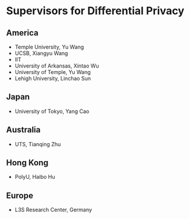 # Supervisors for Differential Privacy


## America
- Temple University, Yu Wang
- UCSB, Xiangyu Wang
- IIT
- University of Arkansas, Xintao Wu
- University of Temple, Yu Wang
- Lehigh University, Linchao Sun

## Japan
- University of Tokyo, Yang Cao


## Australia
- UTS, Tianqing Zhu


## Hong Kong
- PolyU, Haibo Hu


## Europe
- L3S Research Center, Germany
